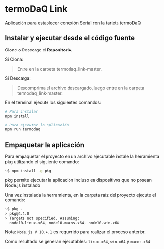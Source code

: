 # termoDaQ Link

Aplicación para establecer conexión Serial con la tarjeta termoDaQ

## Instalar y ejecutar desde el código fuente

Clone o Descarge el **Repositorio**.

Si Clona:
> Entre en la carpeta termodaq_link-master.

Si Descarga:
> Descomprima el archivo descargado, luego entre en la carpeta termodaq_link-master.

En el terminal ejecute los siguientes comandos:

```bash
# Para instalar
npm install

# Para ejecutar la aplicación
npm run termodaq
```

## Empaquetar la aplicación

Para empaquetar el proyecto en un archivo ejecutable instale la herramienta pkg utilizando el siguiente comando:

```bash
~$ npm install -g pkg
```

pkg permite ejecutar la aplicación incluso en dispositivos que no posean Node.js instalado

Una vez instalada la herramienta, en la carpeta raíz del proyecto ejecute el comando:

```bash
~$ pkg .
> pkg@4.4.0
> Targets not specified. Assuming:
  node10-linux-x64, node10-macos-x64, node10-win-x64
```

Nota: `Node.js V 10.4.1` es requerido para realizar el proceso anterior.

Como resultado se generan ejecutables: `linux-x64`, `win-x64` y `macos-x64`